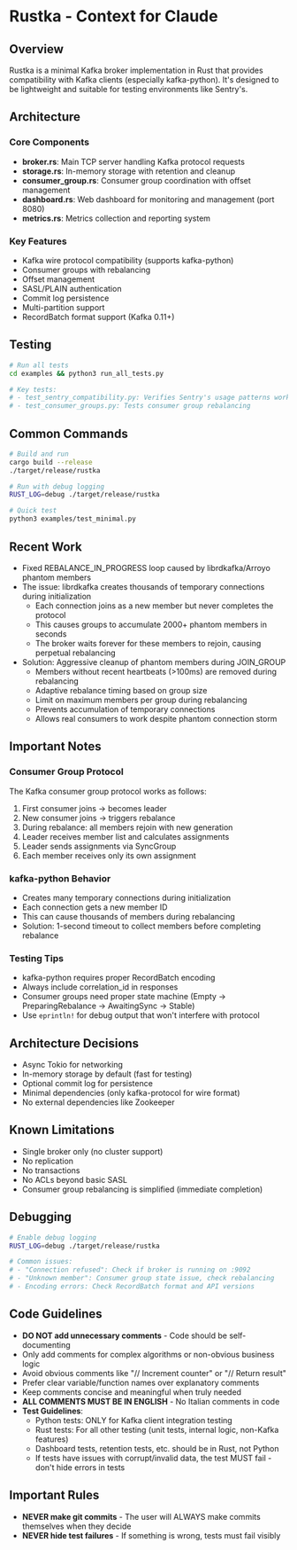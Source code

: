 # Rustka - Context for Claude

## Overview
Rustka is a minimal Kafka broker implementation in Rust that provides compatibility with Kafka clients (especially kafka-python). It's designed to be lightweight and suitable for testing environments like Sentry's.

## Architecture

### Core Components
- **broker.rs**: Main TCP server handling Kafka protocol requests
- **storage.rs**: In-memory storage with retention and cleanup
- **consumer_group.rs**: Consumer group coordination with offset management
- **dashboard.rs**: Web dashboard for monitoring and management (port 8080)
- **metrics.rs**: Metrics collection and reporting system

### Key Features
- Kafka wire protocol compatibility (supports kafka-python)
- Consumer groups with rebalancing
- Offset management
- SASL/PLAIN authentication
- Commit log persistence
- Multi-partition support
- RecordBatch format support (Kafka 0.11+)

## Testing
```bash
# Run all tests
cd examples && python3 run_all_tests.py

# Key tests:
# - test_sentry_compatibility.py: Verifies Sentry's usage patterns work
# - test_consumer_groups.py: Tests consumer group rebalancing
```

## Common Commands
```bash
# Build and run
cargo build --release
./target/release/rustka

# Run with debug logging
RUST_LOG=debug ./target/release/rustka

# Quick test
python3 examples/test_minimal.py
```

## Recent Work
- Fixed REBALANCE_IN_PROGRESS loop caused by librdkafka/Arroyo phantom members
- The issue: librdkafka creates thousands of temporary connections during initialization
  - Each connection joins as a new member but never completes the protocol
  - This causes groups to accumulate 2000+ phantom members in seconds
  - The broker waits forever for these members to rejoin, causing perpetual rebalancing
- Solution: Aggressive cleanup of phantom members during JOIN_GROUP
  - Members without recent heartbeats (>100ms) are removed during rebalancing
  - Adaptive rebalance timing based on group size
  - Limit on maximum members per group during rebalancing
  - Prevents accumulation of temporary connections
  - Allows real consumers to work despite phantom connection storm

## Important Notes

### Consumer Group Protocol
The Kafka consumer group protocol works as follows:
1. First consumer joins → becomes leader
2. New consumer joins → triggers rebalance
3. During rebalance: all members rejoin with new generation
4. Leader receives member list and calculates assignments
5. Leader sends assignments via SyncGroup
6. Each member receives only its own assignment

### kafka-python Behavior
- Creates many temporary connections during initialization
- Each connection gets a new member ID
- This can cause thousands of members during rebalancing
- Solution: 1-second timeout to collect members before completing rebalance

### Testing Tips
- kafka-python requires proper RecordBatch encoding
- Always include correlation_id in responses
- Consumer groups need proper state machine (Empty → PreparingRebalance → AwaitingSync → Stable)
- Use `eprintln!` for debug output that won't interfere with protocol

## Architecture Decisions
- Async Tokio for networking
- In-memory storage by default (fast for testing)
- Optional commit log for persistence
- Minimal dependencies (only kafka-protocol for wire format)
- No external dependencies like Zookeeper

## Known Limitations
- Single broker only (no cluster support)
- No replication
- No transactions
- No ACLs beyond basic SASL
- Consumer group rebalancing is simplified (immediate completion)

## Debugging
```bash
# Enable debug logging
RUST_LOG=debug ./target/release/rustka

# Common issues:
# - "Connection refused": Check if broker is running on :9092
# - "Unknown member": Consumer group state issue, check rebalancing
# - Encoding errors: Check RecordBatch format and API versions
```

## Code Guidelines
- **DO NOT add unnecessary comments** - Code should be self-documenting
- Only add comments for complex algorithms or non-obvious business logic
- Avoid obvious comments like "// Increment counter" or "// Return result"
- Prefer clear variable/function names over explanatory comments
- Keep comments concise and meaningful when truly needed
- **ALL COMMENTS MUST BE IN ENGLISH** - No Italian comments in code
- **Test Guidelines**:
  - Python tests: ONLY for Kafka client integration testing
  - Rust tests: For all other testing (unit tests, internal logic, non-Kafka features)
  - Dashboard tests, retention tests, etc. should be in Rust, not Python
  - If tests have issues with corrupt/invalid data, the test MUST fail - don't hide errors in tests

## Important Rules
- **NEVER make git commits** - The user will ALWAYS make commits themselves when they decide
- **NEVER hide test failures** - If something is wrong, tests must fail visibly
